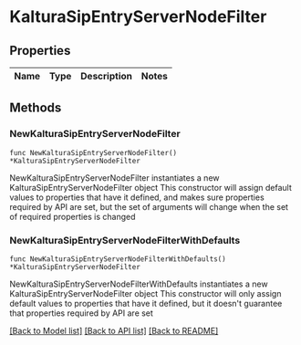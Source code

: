 # KalturaSipEntryServerNodeFilter

## Properties

Name | Type | Description | Notes
------------ | ------------- | ------------- | -------------

## Methods

### NewKalturaSipEntryServerNodeFilter

`func NewKalturaSipEntryServerNodeFilter() *KalturaSipEntryServerNodeFilter`

NewKalturaSipEntryServerNodeFilter instantiates a new KalturaSipEntryServerNodeFilter object
This constructor will assign default values to properties that have it defined,
and makes sure properties required by API are set, but the set of arguments
will change when the set of required properties is changed

### NewKalturaSipEntryServerNodeFilterWithDefaults

`func NewKalturaSipEntryServerNodeFilterWithDefaults() *KalturaSipEntryServerNodeFilter`

NewKalturaSipEntryServerNodeFilterWithDefaults instantiates a new KalturaSipEntryServerNodeFilter object
This constructor will only assign default values to properties that have it defined,
but it doesn't guarantee that properties required by API are set


[[Back to Model list]](../README.md#documentation-for-models) [[Back to API list]](../README.md#documentation-for-api-endpoints) [[Back to README]](../README.md)


